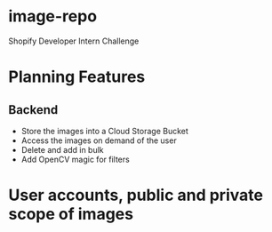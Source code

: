 # image-repo
Shopify Developer Intern Challenge

# Planning Features
## Backend
* Store the images into a Cloud Storage Bucket
* Access the images on demand of the user
* Delete and add in bulk
* Add OpenCV magic for filters

# User accounts, public and private scope of images
